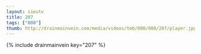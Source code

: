 ```yaml
--- 
layout: sieutv
title: 207
tags: ["000"]
thumb: http://drainmainvein.com/media/videos/tmb/000/000/207/player.jpg
---
```

{% include drainmainvein key="207" %} 
